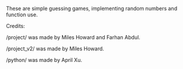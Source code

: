 These are simple guessing games, implementing random numbers and function use.

Credits:

/project/ was made by Miles Howard and Farhan Abdul.

/project_v2/ was made by Miles Howard.

/python/ was made by April Xu.
